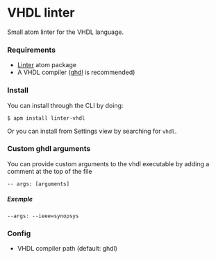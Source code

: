 VHDL linter
======

Small atom linter for the VHDL language.

### Requirements
- [Linter](atom.io/packages/linter) atom package
- A VHDL compiler ([ghdl](http://ghdl.free.fr/) is recommended)

### Install
You can install through the CLI by doing:

```$ apm install linter-vhdl```

Or you can install from Settings view by searching for `vhdl`.

### Custom ghdl arguments

You can provide custom arguments to the vhdl executable by adding a comment at the top of the file

```-- args: [arguments]```

##### Exemple

```--args: --ieee=synopsys```

### Config
- VHDL compiler path (default: ghdl)
